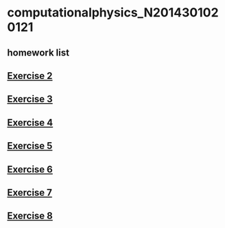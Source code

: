 #  computationalphysics_N2014301020121
## homework list
## [Exercise 2](https://www.zybuluo.com/zsgaga/note/505248)
## [Exercise 3](https://www.zybuluo.com/zsgaga/note/505248)
## [Exercise 4](https://www.zybuluo.com/zsgaga/note/505248)
## [Exercise 5](https://www.zybuluo.com/zsgaga/note/534100)
## [Exercise 6](https://www.zybuluo.com/zsgaga/note/542437)
## [Exercise 7](https://www.zybuluo.com/zsgaga/note/557840)
## [Exercise 8](https://www.zybuluo.com/zsgaga/note/565929)
